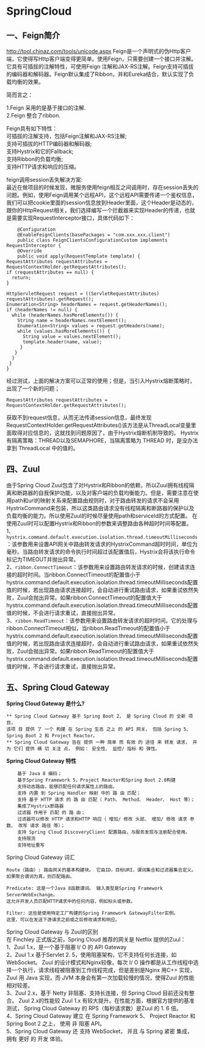 SpringCloud
===========
一、Feign简介
-----------
http://tool.chinaz.com/tools/unicode.aspx 
Feign是一个声明式的伪Http客户端，它使得写Http客户端变得更简单。使用Feign，只需要创建一个接口并注解。它具有可插拔的注解特性，可使用Feign 注解和JAX-RS注解。Feign支持可插拔的编码器和解码器。Feign默认集成了Ribbon，并和Eureka结合，默认实现了负载均衡的效果。

简而言之：

1.Feign 采用的是基于接口的注解.<br>
2.Feign 整合了ribbon.

Feign具有如下特性：<br>
    可插拔的注解支持，包括Feign注解和JAX-RS注解;<br>
    支持可插拔的HTTP编码器和解码器;<br>
    支持Hystrix和它的Fallback;<br>
    支持Ribbon的负载均衡;<br>
    支持HTTP请求和响应的压缩。<br>

feign调用session丢失解决方案:<br/>
    最近在做项目的时候发现，微服务使用feign相互之间调用时，存在session丢失的问题。例如，使用Feign调用某个远程API，这个远程API需要传递一个鉴权信息，我们可以把cookie里面的session信息放到Header里面，这个Header是动态的，跟你的HttpRequest相关，我们选择编写一个拦截器来实现Header的传递，也就是需要实现RequestInterceptor接口，具体代码如下：

        @Configuration  
        @EnableFeignClients(basePackages = "com.xxx.xxx.client")  
        public class FeignClientsConfigurationCustom implements RequestInterceptor {  
        @Override  
        public void apply(RequestTemplate template) {  
    RequestAttributes requestAttributes = RequestContextHolder.getRequestAttributes();  
    if (requestAttributes == null) {  
      return;  
    }  

    HttpServletRequest request = ((ServletRequestAttributes) requestAttributes).getRequest();  
    Enumeration<String> headerNames = request.getHeaderNames();  
    if (headerNames != null) {  
      while (headerNames.hasMoreElements()) {  
        String name = headerNames.nextElement();  
        Enumeration<String> values = request.getHeaders(name);  
        while (values.hasMoreElements()) {  
          String value = values.nextElement();  
          template.header(name, value);  
         }  
       }  
      }  
     }  
    } 
    
经过测试，上面的解决方案可以正常的使用；但是，当引入Hystrix熔断策略时，出现了一个新的问题；

    RequestAttributes requestAttributes = RequestContextHolder.getRequestAttributes();
获取不到request信息，从而无法传递session信息，最终发现RequestContextHolder.getRequestAttributes()该方法是从ThreadLocal变量里面取得对应信息的，这就找到问题原因了，由于Hystrix熔断机制导致的。 
Hystrix有隔离策略：THREAD以及SEMAPHORE，当隔离策略为 THREAD 时，是没办法拿到 ThreadLocal 中的值的。






四、Zuul
-------


由于Spring Cloud Zuul包含了对Hystrix和Ribbon的依赖，所以Zuul拥有线程隔离和断路器的自我保护功能，以及对客户端的负载均衡能力。但是，需要注意在使用path和url的映射关系来配置路由规则时，对于路由转发的请求不会采用HystrixCommand来包装，所以这类路由请求没有线程隔离和断路器的保护以及负载均衡的能力。所以使用Zuul的时候尽量使用path和serviceId的方式配置。
在使用Zuul时可以配置Hystrix和Ribbon的参数来调整路由各种超时时间等配置。<br>
1、`hystrix.command.default.execution.isolation.thread.timeoutMilliseconds`：该参数用来设置API网关中路由转发请求的HystrixCommand超时时间，单位为毫秒。当路由转发请求的命令执行时间超过该配置值后，Hystrix会将该执行命令标记为TIMEOUT并抛出异常。<br>
2、`ribbon.ConnectTimeout`：该参数用来设置路由转发请求的时候，创建请求连接的超时时间。当ribbon.ConnectTimeout的配置值小于hystrix.command.default.execution.isolation.thread.timeoutMilliseconds配置值的时候，若出现路由请求连接超时，会自动进行重试路由请求，如果重试依然失败，Zuul会抛出异常。如果ribbon.ConnectTimeout的配置值大于hystrix.command.default.execution.isolation.thread.timeoutMilliseconds配置值的时候，不会进行请求重试，直接抛出异常。<br>
3、`ribbon.ReadTimeout`：该参数用来设置路由转发请求的超时时间。它的处理与ribbon.ConnectTimeout相似，当ribbon.ReadTimeout的配置值小于hystrix.command.default.execution.isolation.thread.timeoutMilliseconds配置值的时候，若出现路由请求连接超时，会自动进行重试路由请求，如果重试依然失败，Zuul会抛出异常。如果ribbon.ReadTimeout的配置值大于hystrix.command.default.execution.isolation.thread.timeoutMilliseconds配置值的时候，不会进行请求重试，直接抛出异常。<br>



五、Spring Cloud Gateway
-------
**Spring Cloud Gateway 是什么?** <br/>
~~~~
** Spring Cloud Gateway 基于 Spring Boot 2， 是 Spring Cloud 的 全新 项目， 
该项 目 提供 了 一个 构建 在 Spring 生态 之上 的 API 网关， 包括 Spring 5、 Spring Boot 2 和 Project Reactor。 
** Spring Cloud Gateway 旨在 提供 一种 简单 而 有效 的 途径 来 转发 请求， 并为 它们 提供 横 切 关注 点， 例如： 安全性、 监控/ 指标 和 弹性。
~~~~

**Spring Cloud Gateway 特性**
~~~~
    基于 Java 8 编码；
    基于Spring Framework 5，Project Reactor和Spring Boot 2.0构建
    支持动态路由，能够匹配任何请求属性上的路由。
    支持 内置 到 Spring Handler 映射 中的 路 由 匹配；
    支持 基于 HTTP 请求 的 路 由 匹配（ Path、 Method、 Header、 Host 等）；
    集成了Hystrix断路器
    过滤器 作用于 匹配 的 路 由；
    过滤器可以修改 HTTP 请求和HTTP 响应（ 增加/ 修改 头部、 增加/ 修改 请求 参数、 改写 请求 路径 等）；
    支持 Spring Cloud DiscoveryClient 配置路由，与服务发现与注册配合使用。
    支持限流
    支持地址重写
~~~~
Spring Cloud Gateway 词汇
~~~~
Route（路由）: 路由网关的基本构建块。 它由ID，目标URI，谓词集合和过滤器集合定义。 
如果聚合谓词为真，则匹配路由。

Predicate: 这是一个Java 8函数谓词。 输入类型是Spring Framework ServerWebExchange。 
这允许开发人员匹配HTTP请求中的任何内容，例如标头或参数。

Filter: 这些是使用特定工厂构建的Spring Framework GatewayFilter实例。 
这里，可以在发送下游请求之前或之后修改请求和响应。
~~~~
Spring Cloud Gateway 与 Zuul的区别 <br>
在 Finchley 正式版之前，Spring Cloud 推荐的网关是 Netflix 提供的Zuul： <br>
1、Zuul 1.x，是一个基于阻塞 I/ O 的 API Gateway   <br>
2、Zuul 1.x 基于Servlet 2. 5，使用阻塞架构，它不支持任何长连接，如 WebSocket。 Zuul 的设计模式和Nginx较像，每次 I/ O 操作都是从工作线程中选择一个执行，请求线程被阻塞到工作线程完成，但是差别是Nginx 用C++ 实现，Zuul 用 Java 实现，而 JVM 本身会有第一次加载较慢的情况，使得Zuul 的性能相对较差。   <br>
3、Zuul 2.x，基于 Netty 非阻塞、支持长连接，但 Spring Cloud 目前还没有整合。 Zuul 2.x的性能较 Zuul 1.x 有较大提升。在性能方面，根据官方提供的基准测试， Spring Cloud Gateway 的 RPS（每秒请求数）是Zuul 的 1. 6 倍。   <br>
4、Spring Cloud Gateway 建立 在 Spring Framework 5、 Project Reactor 和 Spring Boot 2 之上， 使用 非 阻塞 API。    <br>
5、Spring Cloud Gateway 还 支持 WebSocket， 并且 与 Spring 紧密 集成， 拥有 更好 的 开发 体验。 <br>












